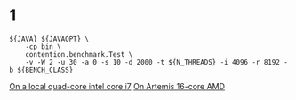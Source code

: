 
# 1
```	
${JAVA} ${JAVAOPT} \
	-cp bin \
	contention.benchmark.Test \
	-v -W 2 -u 30 -a 0 -s 10 -d 2000 -t ${N_THREADS} -i 4096 -r 8192 -b ${BENCH_CLASS}
```

[On a local quad-core intel core i7](http://rawgit.com/tmjee/synchrobench/tmjee/java/graphs/local.html)
[On Artemis 16-core AMD](http://rawgit.com/tmjee/synchrobench/tmjee/java/graphs/artemis.html)


